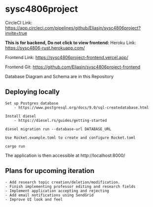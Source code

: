 # sysc4806project

CircleCI Link: https://app.circleci.com/pipelines/github/Eliasin/sysc4806project?invite=true

**This is for backend, Do not click to view frontend:**
Heroku Link: https://sysc4806-rust.herokuapp.com/

Frontend Link: https://sysc4806project-frontend.vercel.app/

Frontend Git: https://github.com/Eliasin/sysc4806project-frontend

Database Diagram and Schema are in this Repository

## Deploying locally

```
Set up Postgres database
    - https://www.postgresql.org/docs/9.0/sql-createdatabase.html

Install diesel
    - https://diesel.rs/guides/getting-started

diesel migration run --database-url DATABASE_URL

Use Rocket.example.toml to create and configure Rocket.toml

cargo run
```

The application is then accessible at http://localhost:8000/

## Plans for upcoming iteration

```
- Add research topic creation/deletion/modification.
- Finish implementing professor editing and research fields
- Implement application accepting and rejecting
- Add email notifications using SendGrid
- Improve UI look and feel
```
